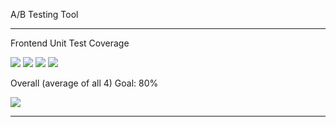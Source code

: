 A/B Testing Tool

---

Frontend Unit Test Coverage

![](https://img.shields.io/badge/Coverage-46%25-F2E96B.svg?style=flat&logo=jest&label=Statements&prefix=$statements$)
![](https://img.shields.io/badge/Coverage-20%25-F2C572.svg?style=flat&logo=jest&label=Branches&prefix=$branches$)
![](https://img.shields.io/badge/Coverage-28%25-F2C572.svg?style=flat&logo=jest&label=Functions&prefix=$functions$)
![](https://img.shields.io/badge/Coverage-44%25-F2C572.svg?style=flat&logo=jest&label=Lines&prefix=$lines$)

Overall (average of all 4) Goal: 80%

![](https://img.shields.io/badge/Coverage-35%25-F2C572.svg?style=flat&logo=jest&label=Overall&prefix=$coverage$)

---